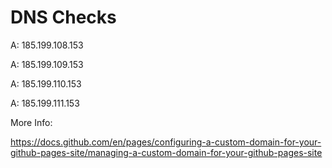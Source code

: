 # DNS Checks
A: 185.199.108.153

A: 185.199.109.153

A: 185.199.110.153

A: 185.199.111.153


More Info:

https://docs.github.com/en/pages/configuring-a-custom-domain-for-your-github-pages-site/managing-a-custom-domain-for-your-github-pages-site
